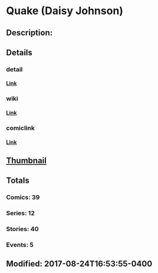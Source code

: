 # Quake (Daisy Johnson)
## Description: 
## Details
### detail
#### [Link](http://marvel.com/comics/characters/1014528/quake_daisy_johnson?utm_campaign=apiRef&utm_source=225578a89fc76f3d20fbffda5d17a88d)
### wiki
#### [Link](http://marvel.com/universe/Johnson,_Daisy?utm_campaign=apiRef&utm_source=225578a89fc76f3d20fbffda5d17a88d)
### comiclink
#### [Link](http://marvel.com/comics/characters/1014528/quake_daisy_johnson?utm_campaign=apiRef&utm_source=225578a89fc76f3d20fbffda5d17a88d)
## [Thumbnail](http://i.annihil.us/u/prod/marvel/i/mg/b/c0/553a9abceb412.jpg)
## Totals
### Comics: 39
### Series: 12
### Stories: 40
### Events: 5
## Modified: 2017-08-24T16:53:55-0400